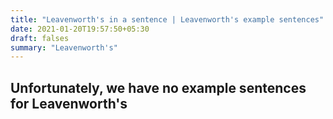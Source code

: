 ```yaml
---
title: "Leavenworth's in a sentence | Leavenworth's example sentences"
date: 2021-01-20T19:57:50+05:30
draft: falses
summary: "Leavenworth's"
---
```

## Unfortunately, we have no example sentences for Leavenworth's                 
